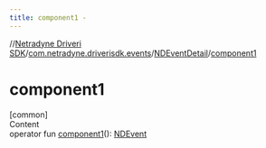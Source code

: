 ```yaml
---
title: component1 -
---
```

//[Netradyne Driveri SDK](../../index.md)/[com.netradyne.driverisdk.events](../index.md)/[NDEventDetail](index.md)/[component1](component1.md)



# component1  
[common]  
Content  
operator fun [component1](component1.md)(): [NDEvent](../-n-d-event/index.md)  



